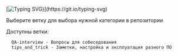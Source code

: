 [![Typing SVG](https://readme-typing-svg.herokuapp.com?color=%2336BCF7&lines=Добро+пожаловать+:))](https://git.io/typing-svg)


Выберите ветку для выбора нужной категории в репозитории

Доступны ветки: 

      QA-interview - Вопросы для собеседования
      tips_and_trick - Заметки, настройка и эксплуатация разного ПО

